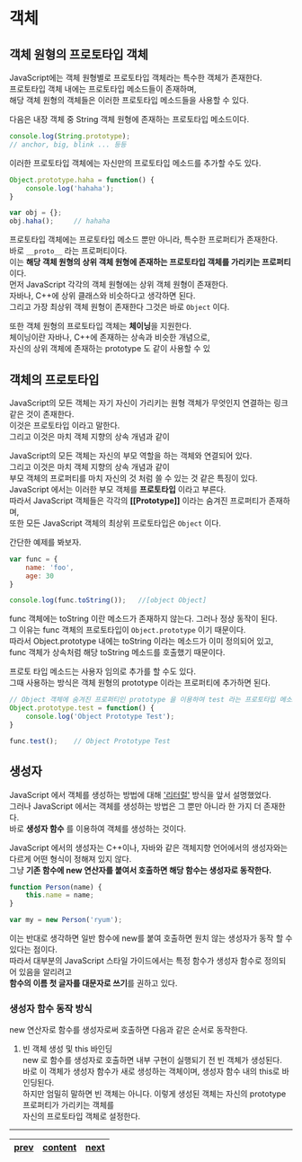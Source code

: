 # 객체

## 객체 원형의 프로토타입 객체
JavaScript에는 객체 원형별로 프로토타입 객체라는 특수한 객체가 존재한다.  
프로토타입 객체 내에는 프로토타입 메소드들이 존재하며,  
해당 객체 원형의 객체들은 이러한 프로토타입 메소드들을 사용할 수 있다.

다음은 내장 객체 중 String 객체 원형에 존재하는 프로토타입 메소드이다.  
```js
console.log(String.prototype);
// anchor, big, blink ... 등등
```

이러한 프로토타입 객체에는 자신만의 프로토타입 메소드를 추가할 수도 있다.
```js
Object.prototype.haha = function() {
	console.log('hahaha');
}

var obj = {};
obj.haha();		// hahaha
```

프로토타입 객체에는 프로토타입 메소드 뿐만 아니라, 특수한 프로퍼티가 존재한다.  
바로 `__proto__` 라는 프로퍼티이다.  
이는 **해당 객체 원형의 상위 객체 원형에 존재하는 프로토타입 객체를 가리키는 프로퍼티**이다.  
먼저 JavaScript 각각의 객체 원형에는 상위 객체 원형이 존재한다.  
자바나, C++에 상위 클래스와 비슷하다고 생각하면 된다.  
그리고 가장 최상위 객체 원형이 존재한다 그것은 바로 `Object` 이다.


또한 객체 원형의 프로토타입 객체는 **체이닝**을 지원한다.  
체이닝이란 자바나, C++에 존재하는 상속과 비슷한 개념으로,  
자신의 상위 객체에 존재하는 prototype 도 같이 사용할 수 있

## 객체의 프로토타입
JavaScript의 모든 객체는 자기 자신이 가리키는 원형 객체가 무엇인지 연결하는 링크 같은 것이 존재한다.  
이것은 프로토타입 이라고 말한다.  
그리고 이것은 마치 객체 지향의 상속 개념과 같이 

JavaScript의 모든 객체는 자신의 부모 역할을 하는 객체와 연결되어 있다.  
그리고 이것은 마치 객체 지향의 상속 개념과 같이  
부모 객체의 프로퍼티를 마치 자신의 것 처럼 쓸 수 있는 것 같은 특징이 있다.  
JavaScript 에서는 이러한 부모 객체를 **프로토타입** 이라고 부른다.  
따라서 JavaScript 객체들은 각각의 **[[Prototype]]** 이라는 숨겨진 프로퍼티가 존재하며,  
또한 모든 JavaScript 객체의 최상위 프로토타입은 `Object` 이다.

간단한 예제를 봐보자.

```js
var func = {
	name: 'foo',
	age: 30
}

console.log(func.toString());	//[object Object]
```

func 객체에는 toString 이란 메소드가 존재하지 않는다. 그러나 정상 동작이 된다.  
그 이유는 func 객체의 프로토타입이 `Object.prototype` 이기 때문이다.  
따라서 Object.prototype 내에는 toString 이라는 메소드가 이미 정의되어 있고,  
func 객체가 상속처럼 해당 toString 메소드를 호출했기 때문이다.

프로토 타입 메소드는 사용자 임의로 추가를 할 수도 있다.  
그때 사용하는 방식은 객체 원형의 prototype 이라는 프로퍼티에 추가하면 된다.

```js
// Object 객체에 숨겨진 프로퍼티인 prototype 을 이용하여 test 라는 프로토타입 메소드를 추가
Object.prototype.test = function() {
	console.log('Object Prototype Test');
}

func.test();	// Object Prototype Test
```

## 생성자
JavaScript 에서 객체를 생성하는 방법에 대해 ['리터럴'](./04-datastructure.ko-KR.md#object) 방식을 앞서 설명했었다.  
그러나 JavaScript 에서는 객체를 생성하는 방법은 그 뿐만 아니라 한 가지 더 존재한다.  
바로 **생성자 함수** 를 이용하여 객체를 생성하는 것이다.

JavaScript 에서의 생성자는 C++이나, 자바와 같은 객체지향 언어에서의 생성자와는 다르게 어떤 형식이 정해져 있지 않다.  
그냥 **기존 함수에 new 연산자를 붙여서 호출하면 해당 함수는 생성자로 동작한다.**

```js
function Person(name) {
	this.name = name;
}

var my = new Person('ryum');
```

이는 반대로 생각하면 일반 함수에 new를 붙여 호출하면 원치 않는 생성자가 동작 할 수 있다는 점이다.  
따라서 대부분의 JavaScript 스타일 가이드에서는 특정 함수가 생성자 함수로 정의되어 있음을 알리려고  
**함수의 이름 첫 글자를 대문자로 쓰기**를 권하고 있다.

### 생성자 함수 동작 방식
new 연산자로 함수를 생성자로써 호출하면 다음과 같은 순서로 동작한다.

1. 빈 객체 생성 및 this 바인딩  
new 로 함수를 생성자로 호출하면 내부 구현이 실행되기 전 빈 객체가 생성된다.  
바로 이 객체가 생성자 함수가 새로 생성하는 객체이며, 생성자 함수 내의 this로 바인딩된다.  
하지만 엄밀히 말하면 빈 객체는 아니다. 이렇게 생성된 객체는 자신의 prototype 프로퍼티가 가리키는 객체를  
자신의 프로토타입 객체로 설정한다.


---
|[prev](./08-function.ko-KR.md)|[content](./00-contents.ko-KR.md)|[next](./10-this.ko-KR.md)|
|:--:|:--:|:--:|